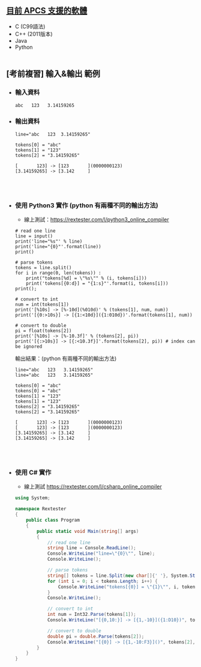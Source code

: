 ## [目前 APCS 支援的軟體](https://apcs.csie.ntnu.edu.tw/index.php/info/environment/)
- C (C99語法)
- C++ (2011版本)
- Java
- Python
  <br><br>

## [考前複習] 輸入&輸出 範例
- ### 輸入資料
    ```
    abc   123   3.14159265
    ```
- ### 輸出資料
    ```
    line="abc   123  3.14159265"

    tokens[0] = "abc"
    tokens[1] = "123"
    tokens[2] = "3.14159265"

    [       123] -> [123       ](0000000123)
    [3.14159265] -> [3.142     ]
    ```
    <br>
    <br>
- ### 使用 Python3 實作 (python 有兩種不同的輸出方法)
    - 線上測試：https://rextester.com/l/python3_online_compiler
    ```python3
    # read one line
    line = input()
    print('line="%s"' % line)
    print('line="{0}"'.format(line))
    print()

    # parse tokens
    tokens = line.split()
    for i in range(0, len(tokens)) :
        print("tokens[%d] = \"%s\"" % (i, tokens[i]))
        print('tokens[{0:d}] = "{1:s}"'.format(i, tokens[i]))
    print();

    # convert to int
    num = int(tokens[1])
    print('[%10s] -> [%-10d](%010d)' % (tokens[1], num, num))
    print('[{0:>10s}] -> [{1:<10d}]({1:010d})'.format(tokens[1], num))

    # convert to double
    pi = float(tokens[2])
    print('[%10s] -> [%-10.3f]' % (tokens[2], pi))
    print('[{:>10s}] -> [{:<10.3f}]'.format(tokens[2], pi)) # index can be ignored
    ```
    輸出結果：(python 有兩種不同的輸出方法)
    ```
    line="abc   123   3.14159265"
    line="abc   123   3.14159265"

    tokens[0] = "abc"
    tokens[0] = "abc"
    tokens[1] = "123"
    tokens[1] = "123"
    tokens[2] = "3.14159265"
    tokens[2] = "3.14159265"

    [       123] -> [123       ](0000000123)
    [       123] -> [123       ](0000000123)
    [3.14159265] -> [3.142     ]
    [3.14159265] -> [3.142     ]
    ```
    <br>
    <br>
- ### 使用 C# 實作
    - 線上測試 https://rextester.com/l/csharp_online_compiler
    ```C#
    using System;

    namespace Rextester
    {
        public class Program
        {
            public static void Main(string[] args)
            {
                // read one line
                string line = Console.ReadLine();
                Console.WriteLine("line=\"{0}\"", line);
                Console.WriteLine();

                // parse tokens
                string[] tokens = line.Split(new char[]{' '}, System.StringSplitOptions.RemoveEmptyEntries);
                for (int i = 0; i < tokens.Length; i++) {
                    Console.WriteLine("tokens[{0}] = \"{1}\"", i, tokens[i]);
                }
                Console.WriteLine();

                // convert to int
                int num = Int32.Parse(tokens[1]);
                Console.WriteLine("[{0,10:}] -> [{1,-10}]({1:D10})", tokens[1], num);

                // convert to double
                double pi = double.Parse(tokens[2]);
                Console.WriteLine("[{0}] -> [{1,-10:F3}]()", tokens[2], pi);
            }
        }
    }
    ```

